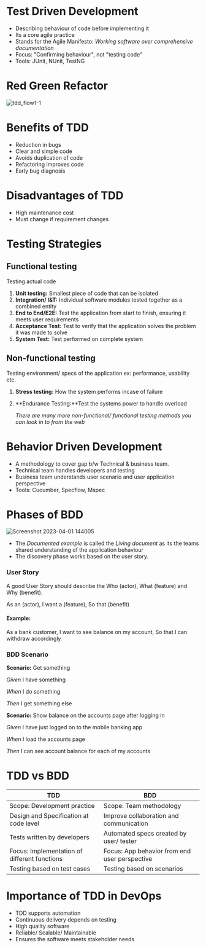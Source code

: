 # Test Driven Development

- Describing behaviour of code before implementing it
- Its a core agile practice
- Stands for the Agile Manifesto: _Working software over comprehensive documentation_
- Focus: "Confirming behaviour", not "testing code"
- Tools: JUnit, NUnit, TestNG

# Red Green Refactor

![tdd_flow1-1](https://user-images.githubusercontent.com/128154979/229580281-cf1a1d6d-2efc-459b-8ec8-1f5fd2328433.jpg)

# Benefits of TDD

- Reduction in bugs
- Clear and simple code
- Avoids duplication of code
- Refactoring improves code 
- Early bug diagnosis

# Disadvantages of TDD

- High maintenance cost
- Must change if requirement changes

# Testing Strategies

## Functional testing
Testing actual code

1. **Unit testing:** Smallest piece of code that can be isolated
2. **Integration/ I&T:** Individual software modules tested together as a combined entity
3. **End to End/E2E:** Test the application from start to finish, ensuring it meets user requirements
4. **Acceptance Test:** Test to verify that the application solves the problem it was made to solve
6. **System Test:** Test performed on complete system

## Non-functional testing
Testing environment/ specs of the application ex: performance, usability etc.

1. **Stress testing:** How the system performs incase of failure
2. **Endurance Testing:**Test the systems power to handle overload 
   
   _There are many more non-functional/ functional testing methods you can look in to from the web_
   
# Behavior Driven Development

- A methodology to cover gap b/w Technical & business team.
- Technical team handles developers and testing
- Business team understands user scenario and user application perspective
- Tools: Cucumber, Specflow, Mspec

# Phases of BDD

![Screenshot 2023-04-01 144005](https://user-images.githubusercontent.com/128154979/229584006-d3703935-6135-4626-a87a-e9ff41f7e78b.png)


- The _Documented example_ is called the _Living document_ as its the teams shared understanding of the application behaviour
- The discovery phase works based on the user story.
### User Story
   A good User Story should describe the Who (actor), What (feature) and Why (benefit).

As an (actor),
I want a (feature),
So that (benefit)

#### Example:
As a  bank customer,
I want to see balance on my account,
So that I can withdraw accordingly

### BDD Scenario
**Scenario:** Get something
  
  _Given_ I have something
  
  _When_ I do something
  
  _Then_ I get something else

**Scenario:** Show balance on the accounts page after logging in
  
  _Given_ I have just logged on to the mobile banking app
  
  _When_ I load the accounts page
  
  _Then_ I can see account balance for each of my accounts

# TDD vs BDD

TDD | BDD
--- | --- 
Scope: Development practice | Scope: Team methodology
Design and Specification at code level | Improve collaboration and communication 
Tests written by developers | Automated specs created by user/ tester
Focus: Implementation of different functions | Focus: App behavior from end user perspective
Testing based on test cases | Testing based on scenarios

# Importance of TDD in DevOps

- TDD supports automation
- Continuous delivery depends on testing
- High quality software
- Reliable/ Scalable/ Maintainable
- Ensures the software meets stakeholder needs


